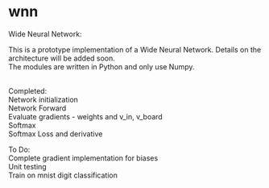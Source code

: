 # wnn
Wide Neural Network:

This is a prototype implementation of a Wide Neural Network. Details on the architecture will be added soon. <br />
The modules are written in Python and only use Numpy. <br /> <br />

Completed: <br />
Network initialization<br />
Network Forward <br />
Evaluate gradients - weights and v_in, v_board <br /> 
Softmax <br />
Softmax Loss and derivative <br />

To Do: <br />
Complete gradient implementation for biases <br />
Unit testing <br />
Train on mnist digit classification <br />

